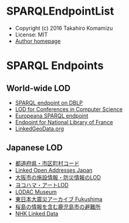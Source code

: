 # SPARQLEndpointList

* Copyright (c) 2016 Takahiro Komamizu
* License: MIT
* [Author homepage](http://taka-coma.pro/)


# SPARQL Endpoints

## World-wide LOD
- [SPARQL endpoint on DBLP](http://dblp.l3s.de/d2r/snorql/)
- [LOD for Conferences in Computer Science](http://lod.springer.com/wiki/bin/view/Linked+Open+Data/About)
- [Europeana SPARQL endpoint](http://labs.europeana.eu/api/sparql-console)
- [Endpoint for National Library of France](http://data.bnf.fr/sparql/)
- [LinkedGeoData.org](http://linkedgeodata.org/OnlineAccess/SparqlEndpoints)


## Japanese LOD
- [都道府県・市区町村コード](http://statdb.nstac.go.jp/lod/sparql)
- [Linked Open Addresses Japan](http://uedayou.net/loa/)
- [大阪市の施設情報・防災情報のLOD](http://lodosaka.hozo.jp/OsakaCityMapLOD.htm)
- [ヨコハマ・アートLOD](http://archive.yafjp.org/test/inspection.php)
- [LODAC Museum](http://lod.ac/sparql#)
- [東日本大震災アーカイブ Fukushima](http://fukushima.archive-disasters.jp/sparqlendpoint/)
- [桜島の情報を含む鹿児島市の避難所](http://linkdata.org/work/rdf1s3488i)
- [NHK Linked Data](https://www.nhk.or.jp/strl/ld/index.html)
